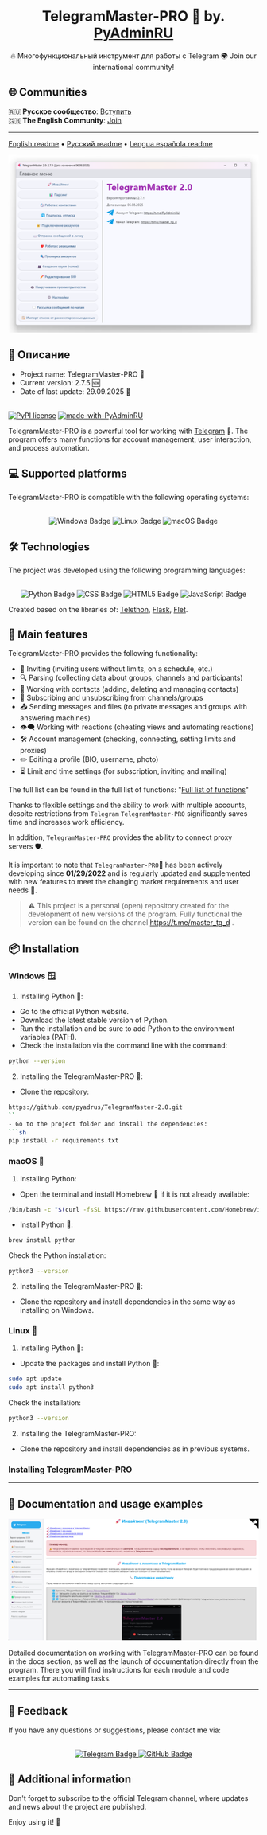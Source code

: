 <h1 align="center">TelegramMaster-PRO 🚀 by. <a href="https://t.me/PyAdminRU" target="_blank">PyAdminRU</a></h1>

<p align="center">
  🔥 Многофункциональный инструмент для работы с Telegram  
  🌍 Join our international community!
</p>

## 🌐 Communities

🇷🇺 **Русское сообщество**: [Вступить](https://t.me/+8LO09QUNtvJkYmJi)  
🇬🇧 **The English Community**: [Join](https://t.me/+JZsl54JhzyJhOGIy)

<hr>

[English readme](README.eng.md) • [Русский readme](README.md) • [Lengua española readme](README.es.md)

![alt text](docs/static/images/TelegramMaster_2.png "TelegramMaster_2")

<h2>📖 Описание</h2>

- Project name: TelegramMaster-PRO 🚀<br>
- Current version:  2.7.5 🆕<br>
- Date of last update: 29.09.2025 📅<br><br>

[![PyPI license](https://img.shields.io/pypi/l/ansicolortags.svg)](https://pypi.python.org/pypi/ansicolortags/)
[![made-with-PyAdminRU](https://img.shields.io/badge/Made%20with-PyAdminRU-1f425f.svg)](https://t.me/PyAdminRU)

TelegramMaster-PRO is a powerful tool for working with <a href="https://telegram.org/">Telegram</a> 📨. The program
offers many functions for account management, user interaction, and process automation.

<h2>💻 Supported platforms</h2>
TelegramMaster-PRO is compatible with the following operating systems:<br><br>

<p align="center">
<img src="https://img.shields.io/badge/Windows-0078D6?style=for-the-badge&logo=windows&logoColor=white" alt="Windows Badge">
  <img src="https://img.shields.io/badge/Linux-FCC624?style=for-the-badge&logo=linux&logoColor=black" alt="Linux Badge">
  <img src="https://img.shields.io/badge/mac%20os-000000?style=for-the-badge&logo=apple&logoColor=white" alt="macOS Badge">
</p>

<h2>🛠️ Technologies</h2>
The project was developed using the following programming languages:<br><br>

<p align="center">
  <img src="https://img.shields.io/badge/Python-14354C?style=for-the-badge&logo=python&logoColor=white" alt="Python Badge">
  <img src="https://img.shields.io/badge/CSS-239120?&style=for-the-badge&logo=css3&logoColor=white" alt="CSS Badge">
  <img src="https://img.shields.io/badge/HTML5-E34F26?style=for-the-badge&logo=html5&logoColor=white" alt="HTML5 Badge">
  <img src="https://img.shields.io/badge/JavaScript-F7DF1E?style=for-the-badge&logo=JavaScript&logoColor=white" alt="JavaScript Badge">
</p>

Created based on the libraries
of: [Telethon](https://github.com/LonamiWebs/Telethon ), [Flask](https://flask.palletsprojects.com/en/3.0.x/), [Flet](https://github.com/flet-dev/flet).

<h2>🚀 Main features</h2>

TelegramMaster-PRO provides the following functionality:

* 📩 Inviting (inviting users without limits, on a schedule, etc.)
* 🔍 Parsing (collecting data about groups, channels and participants)
* 📇 Working with contacts (adding, deleting and managing contacts)
* 📢 Subscribing and unsubscribing from channels/groups
* 📤 Sending messages and files (to private messages and groups with answering machines)
* 👁️🗨️ Working with reactions (cheating views and automating reactions)
* 🛠️ Account management (checking, connecting, setting limits and proxies)
* ✏️ Editing a profile (BIO, username, photo)
* ⏳ Limit and time settings (for subscription, inviting and mailing)

The full list can be found in the full list of functions: "[Full list of functions](docs/full_list_of_functions)"

Thanks to flexible settings and the ability to work with multiple
accounts, despite restrictions from <code>Telegram</code> <code>TelegramMaster-PRO</code> significantly saves
time and increases work efficiency.

In addition, <code>TelegramMaster-PRO</code> provides the ability to connect
proxy servers 🛡️.

It is important to note that <code>TelegramMaster-PRO</code>🚀 has been actively developing since <b>01/29/2022</b> and is
regularly updated and supplemented with new
features to meet the changing market requirements and user needs 🤝.

> ⚠️ This project is a personal (open) repository created for the development of new versions of the program. Fully
> functional
> the version can be found on the channel https://t.me/master_tg_d .

<h2>📦 Installation</h2>

<h3>Windows 🪟</h3>

1. Installing Python 🐍:

* Go to the official Python website.
* Download the latest stable version of Python.
* Run the installation and be sure to add Python to the environment variables (PATH).
* Check the installation via the command line with the command:

```sh
python --version
```

2. Installing the TelegramMaster-PRO 🚀:

* Clone the repository:

```sh
https://github.com/pyadrus/TelegramMaster-2.0.git
``
- Go to the project folder and install the dependencies:
```sh
pip install -r requirements.txt
```

<h3>macOS 🍏</h3>

1. Installing Python:

* Open the terminal and install Homebrew 🍺 if it is not already available:

```sh
/bin/bash -c "$(curl -fsSL https://raw.githubusercontent.com/Homebrew/install/HEAD/install.sh)"
```

- Install Python 🐍:

```sh
brew install python
```

Check the Python installation:

```sh
python3 --version
```

2. Installing the TelegramMaster-PRO 🚀:

- Clone the repository and install dependencies in the same way as installing on Windows.

<h3>Linux 🐧</h3>

1. Installing Python 🐍:

- Update the packages and install Python 🐍:

```sh
sudo apt update
sudo apt install python3
```

Check the installation:

```sh
python3 --version

```

2. Installing the TelegramMaster-PRO:

- Clone the repository and install dependencies as in previous systems.

<h3>Installing TelegramMaster-PRO</h3>

<hr/> <!-- Горизонтальная линия-->

<h2>🔧 Documentation and usage examples</h2>

![alt text](docs/static/images/documentation.png "Documentation")

Detailed documentation on working with TelegramMaster-PRO can be found in the docs section, as well as the launch of
documentation directly from the program.
There you will find instructions for each module and code examples for automating tasks.

<hr/> <!-- Горизонтальная линия-->

<h2>💬 Feedback</h2>
If you have any questions or suggestions, please contact me via:<br><br>

<p align="center">
  <a href="https://t.me/PyAdminRU">
    <img src="https://img.shields.io/badge/Telegram-2CA5E0?style=for-the-badge&logo=telegram&logoColor=white" alt="Telegram Badge">
  </a>
  <a href="https://github.com/pyadrus">
    <img src="https://img.shields.io/badge/GitHub-100000?style=for-the-badge&logo=github&logoColor=white" alt="GitHub Badge">
  </a>
</p>

<h2>📢 Additional information</h2>

Don't forget to subscribe to the official Telegram channel, where updates and news about the project are published.

Enjoy using it! 🚀
